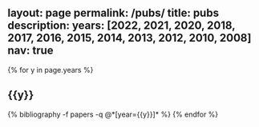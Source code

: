 layout: page
permalink: /pubs/
title: pubs
description: 
years: [2022, 2021, 2020, 2018, 2017, 2016, 2015, 2014, 2013, 2012, 2010, 2008]
nav: true
---

<div class="Publications">

{% for y in page.years %}
  <h2 class="year">{{y}}</h2>
  {% bibliography -f papers -q @*[year={{y}}]* %}
{% endfor %}

</div>
